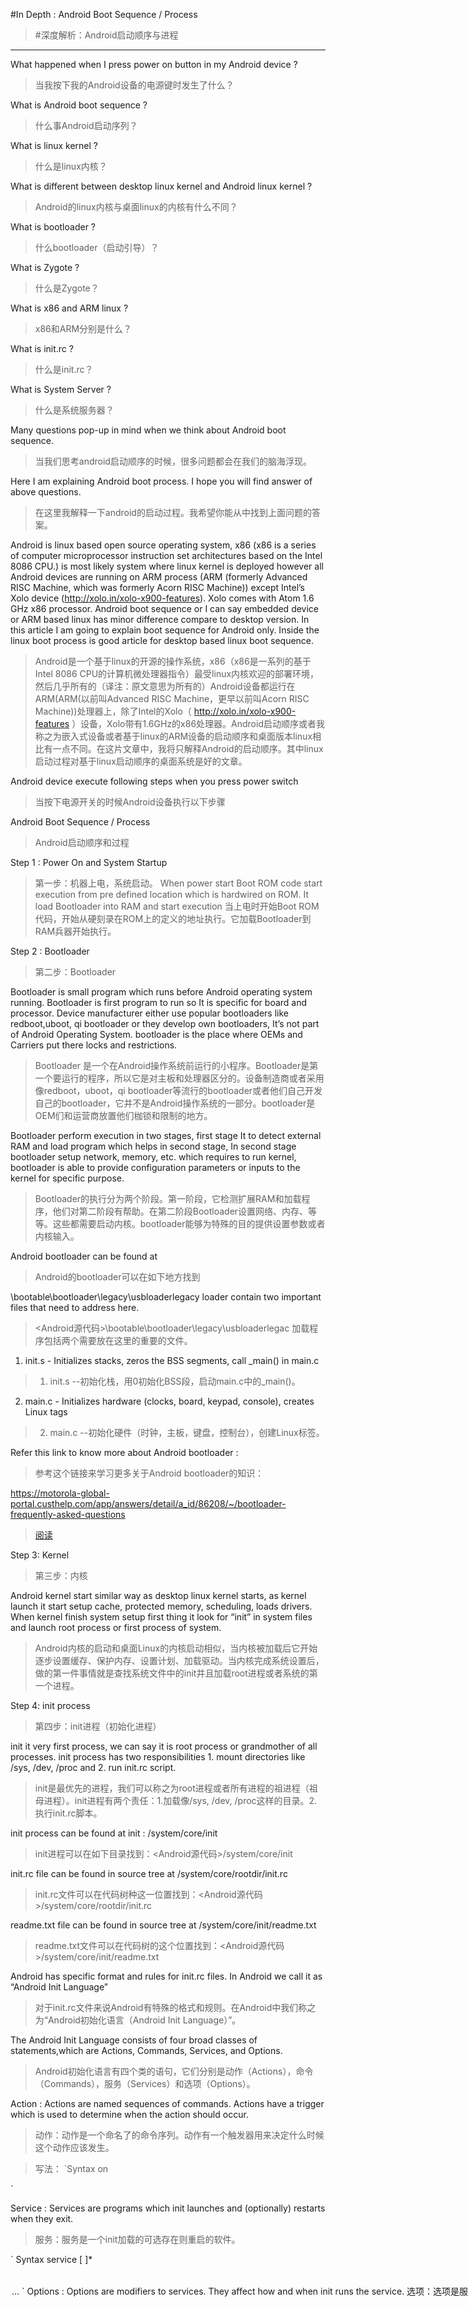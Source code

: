 ﻿#In Depth : Android Boot Sequence / Process
>#深度解析：Android启动顺序与进程

------------------------------------------


What happened when I press power on button in my Android device ?
>当我按下我的Android设备的电源键时发生了什么？

What is Android boot sequence ?
>什么事Android启动序列？

What is linux kernel ?
>什么是linux内核？

What is different between desktop linux kernel and Android linux kernel ?
>Android的linux内核与桌面linux的内核有什么不同？

What is bootloader ?
>什么bootloader（启动引导）？

What is Zygote ?
>什么是Zygote？

What is x86 and ARM linux ?
>x86和ARM分别是什么？

What is init.rc ?
>什么是init.rc？

What is System Server ?
>什么是系统服务器？


 Many questions pop-up in mind when we think about Android boot sequence.
>当我们思考android启动顺序的时候，很多问题都会在我们的脑海浮现。

Here I am explaining Android boot process. I hope you will find answer of above questions.
>在这里我解释一下android的启动过程。我希望你能从中找到上面问题的答案。



Android is linux based open source operating system, x86 (x86 is a series of computer microprocessor instruction set architectures based on the Intel 8086 CPU.) is most likely system where linux kernel is deployed however all Android devices are running on ARM process (ARM (formerly Advanced RISC Machine, which was formerly Acorn RISC Machine)) except Intel’s Xolo device (http://xolo.in/xolo-x900-features). Xolo comes with Atom 1.6 GHz x86 processor. Android boot sequence or I can say embedded device or ARM based linux has minor difference compare to desktop version.  In this article I am going to explain boot sequence for Android only. Inside the linux boot process is good article for desktop based linux boot sequence.
>Android是一个基于linux的开源的操作系统，x86（x86是一系列的基于Intel 8086 CPU的计算机微处理器指令）最受linux内核欢迎的部署环境，然后几乎所有的（译注：原文意思为所有的）Android设备都运行在ARM(ARM(以前叫Advanced RISC Machine，更早以前叫Acorn RISC Machine))处理器上，除了Intel的Xolo（ http://xolo.in/xolo-x900-features ）设备，Xolo带有1.6GHz的x86处理器。Android启动顺序或者我称之为嵌入式设备或者基于linux的ARM设备的启动顺序和桌面版本linux相比有一点不同。在这片文章中，我将只解释Android的启动顺序。其中linux启动过程对基于linux启动顺序的桌面系统是好的文章。

Android device execute following steps when you press power switch
>当按下电源开关的时候Android设备执行以下步骤

Android Boot Sequence / Process
>Android启动顺序和过程

Step 1 : Power On and System Startup 
>第一步：机器上电，系统启动。
When power start Boot ROM code start execution from pre defined location which is hardwired on ROM. It load Bootloader into RAM and start execution
>当上电时开始Boot ROM代码，开始从硬刻录在ROM上的定义的地址执行。它加载Bootloader到RAM兵器开始执行。

Step 2 : Bootloader
>第二步：Bootloader

Bootloader is small program which runs before Android operating system running. Bootloader is first program to run so It is specific for board and processor. Device manufacturer either use popular bootloaders like redboot,uboot, qi bootloader or they develop own bootloaders, It’s not part of Android Operating System. bootloader is the place where OEMs and Carriers put there locks and restrictions. 
>Bootloader 是一个在Android操作系统前运行的小程序。Bootloader是第一个要运行的程序，所以它是对主板和处理器区分的。设备制造商或者采用像redboot，uboot，qi bootloader等流行的bootloader或者他们自己开发自己的bootloader，它并不是Android操作系统的一部分。bootloader是OEM们和运营商放置他们枷锁和限制的地方。

Bootloader perform execution in two stages, first stage It to detect external RAM and load program which helps in second stage, In second stage bootloader setup network, memory, etc. which requires to run kernel, bootloader is able to provide configuration parameters or inputs to the kernel for specific purpose.  
>Bootloader的执行分为两个阶段。第一阶段，它检测扩展RAM和加载程序，他们对第二阶段有帮助。在第二阶段Bootloader设置网络、内存、等等。这些都需要启动内核。bootloader能够为特殊的目的提供设置参数或者内核输入。

Android bootloader can be found at 
>Android的bootloader可以在如下地方找到

<Android Source>\bootable\bootloader\legacy\usbloaderlegacy loader contain two important files that need to address here.
><Android源代码>\bootable\bootloader\legacy\usbloaderlegac 加载程序包括两个需要放在这里的重要的文件。

1. init.s - Initializes stacks, zeros the BSS segments, call _main() in main.c
>1. init.s --初始化栈，用0初始化BSS段，启动main.c中的_main()。

2. main.c - Initializes hardware (clocks, board, keypad, console), creates Linux tags
>2. main.c --初始化硬件（时钟，主板，键盘，控制台），创建Linux标签。

Refer this link to know more about Android bootloader :
>参考这个链接来学习更多关于Android bootloader的知识：

https://motorola-global-portal.custhelp.com/app/answers/detail/a_id/86208/~/bootloader-frequently-asked-questions

>[阅读](https://motorola-global-portal.custhelp.com/app/answers/detail/a_id/86208/~/bootloader-frequently-asked-questions)

Step 3: Kernel
>第三步：内核

Android kernel start similar way as desktop linux kernel starts, as kernel launch it start setup cache, protected memory, scheduling, loads drivers. When kernel finish system setup first thing it look for “init” in system files and launch root process or first process of system.  
>Android内核的启动和桌面Linux的内核启动相似，当内核被加载后它开始逐步设置缓存、保护内存、设置计划、加载驱动。当内核完成系统设置后，做的第一件事情就是查找系统文件中的init并且加载root进程或者系统的第一个进程。

Step 4: init process
>第四步：init进程（初始化进程）

init it very first process, we can say it is root process or grandmother of all processes. init process has two responsibilities 1. mount directories like /sys, /dev, /proc and 2. run init.rc script.
>init是最优先的进程，我们可以称之为root进程或者所有进程的祖进程（祖母进程）。init进程有两个责任：1.加载像/sys, /dev, /proc这样的目录。2.执行init.rc脚本。

 init process can be found at init : <android source>/system/core/init
 >init进程可以在如下目录找到：<Android源代码>/system/core/init

init.rc file can be found in source tree at <android source>/system/core/rootdir/init.rc
>init.rc文件可以在代码树种这一位置找到：<Android源代码>/system/core/rootdir/init.rc

readme.txt file can be found in source tree at <andorid source>/system/core/init/readme.txt
>readme.txt文件可以在代码树的这个位置找到：<Android源代码>/system/core/init/readme.txt

Android has specific format and rules for init.rc files. In Android we call it as “Android Init Language” 
>对于init.rc文件来说Android有特殊的格式和规则。在Android中我们称之为“Android初始化语言（Android Init Language）”。

The Android Init Language consists of four broad classes of statements,which are Actions, Commands, Services, and Options.
>Android初始化语言有四个类的语句，它们分别是动作（Actions），命令（Commands），服务（Services）和选项（Options）。

Action : Actions are named sequences of commands.  Actions have a trigger which is used to determine when the action should occur.
>动作：动作是一个命名了的命令序列。动作有一个触发器用来决定什么时候这个动作应该发生。

>写法：
`Syntax 
on <trigger>
   <command>
   <command>
   <command>
   `

Service :  Services are programs which init launches and (optionally) restarts when they exit. 
>服务：服务是一个init加载的可选存在则重启的软件。` Syntax
service <name> <pathname> [ <argument> ]*
   <option>
   <option>
   ...
`

Options : Options are modifiers to services.  They affect how and when init runs the service.
>选项：选项是服务的修饰符。它们影响init怎样和在什么时候启动对应的服务。

Let’s take a look of default init.rc file. Here I have listed only major events and services.
>让我们看一下缺省的init.rc文件。这里我只列出主要的事件和服务。

Action / Service	Description
on early-init	Set init and its forked children's oom_adj.
Set the security context for the init process.
on init	setup the global environment
Create cgroup mount point for cpu accounting
and many
on fs	mount mtd partitions
on post-fs	change permissions of system directories
on post-fs-data	change permission of /data folders and sub folders
on boot	basic network init ,Memory Management ,etc
service servicemanager	start system manager to manage all native services like location, audio, shared preference etc..
service zygote	start zygote as app_process

At this stage you can see “Android” logo on device screen.

Step 5: Zygote and Dalvik

In a Java, We know that separate Virtual Machine(VMs) instance will popup in memory for separate per app, In case of Android app should launch as quick as possible, If Android os launch different instance of Dalvik VM for every app then it consume lots of memory and time. so, to overcome this problem Android OS as system named “Zygote”. Zygote enable shared code across Dalvik VM, lower memory footprint and minimal startup time. Zygote is a VM process that starts at system boot time as we know in previous step. Zygote preloads and initialize core library classes.  Normally there core classes are read-only and part of Android SDK or Core frameworks. In Java VM each instance has it’s own copy of core library class files and heap objects. 

Zygote loading process

1. Load ZygoteInit class, 
Source Code :<Android Source> /frameworks/base/core/java/com/android/internal/os/ZygoteInit.java
2. registerZygoteSocket() -  Registers a server socket for zygote command connections
3. preloadClasses() - “preloaded-classes” is simple text file contains list of classes that need to be preloaded, you cna find “preloaded-classes” file at <Android Source>/frameworks/base
4. preloadResources() - preloadReaources means native themes and layouts, everything that include android.R file will be load using this method.

At this time you can see bootanimation

Step 6: System  Service or Services

After complete above steps, runtime request Zygote to launch system servers. System Servers are written in native and java both, System servers we can consider as process, The same system server is available as System Services in Android SDK. System server contain all system services. 

Zygote fork new process to launch system services. You can find source code in ZygoteInit class and “startSystemServer” method.

Core Services:
1.     Starting Power Manager
2.     Creating Activity Manager
3.     Starting Telephony Registry
4.     Starting Package Manager
5.     Set Activity Manager Service as System Process
6.     Starting Context Manager
7.     Starting System Context Providers
8.     Starting Battery Service
9.     Starting Alarm Manager
10.   Starting Sensor Service
11.   Starting Window Manager
12.   Starting Bluetooth Service
13.   Starting Mount Service

Other services
1.    Starting Status Bar Service
2.     Starting Hardware Service
3.     Starting NetStat Service
4.     Starting Connectivity Service
5.     Starting Notification Manager
6.     Starting DeviceStorageMonitor Service
7.     Starting Location Manager
8.     Starting Search Service
9.     Starting Clipboard Service
10.   Starting Checkin Service
11.   Starting Wallpaper Service
12.   Starting Audio Service
13.   Starting HeadsetObserver
14.   Starting AdbSettingsObserver
 
Step 7 : Boot Completed

Once System Services up and running in memory, Android has completed booting process, At this time “ACTION_BOOT_COMPLETED” standard broadcast action will fire.
